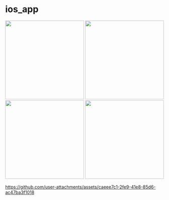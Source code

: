 # ios_app

<img src = "https://github.com/user-attachments/assets/a0fa759e-9676-44e1-b366-5f6647a3aa96" width = "250">
<img src = "https://github.com/user-attachments/assets/3b1b0e94-d3d9-4f4d-bae3-77341a1911b3" width = "250">
<img src = "https://github.com/user-attachments/assets/282d7863-4f55-432e-b0df-bbf11364cc95" width = "250">
<img src = "https://github.com/user-attachments/assets/4ca7dd98-66de-4acd-b634-09a6bc67a83d" width = "250">

https://github.com/user-attachments/assets/caeee7c1-2fe9-41e8-85d6-ac47ba3f1018

